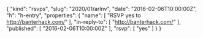 {
  "kind": "rsvps",
  "slug": "2020/01/arlnv",
  "date": "2016-02-06T10:00:00Z",
  "h": "h-entry",
  "properties": {
    "name": [
      "RSVP yes to http://banterhack.com/"
    ],
    "in-reply-to": [
      "http://banterhack.com/"
    ],
    "published": [
      "2016-02-06T10:00:00Z"
    ],
    "rsvp": [
      "yes"
    ]
  }
}
